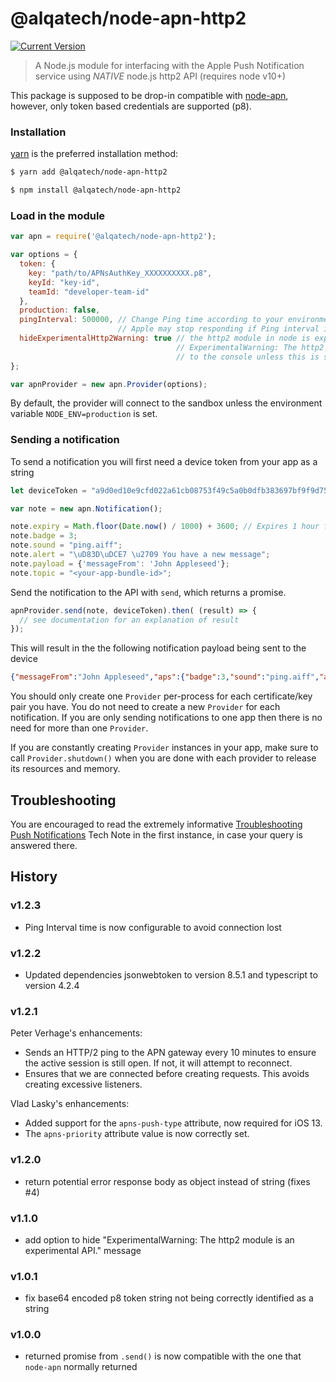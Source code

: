 @alqatech/node-apn-http2
==============

[![Current Version](https://img.shields.io/npm/v/@vlasky/node-apn-http2.svg?style=flat-square)](https://www.npmjs.org/package/@vlasky/node-apn-http2)

> A Node.js module for interfacing with the Apple Push Notification service using *NATIVE* node.js http2 API (requires node v10+)

This package is supposed to be drop-in compatible with [node-apn](https://github.com/node-apn/node-apn), however, only token based credentials are supported (p8).

### Installation

[yarn](https://yarnpkg.com) is the preferred installation method:

```bash
$ yarn add @alqatech/node-apn-http2
```

```bash
$ npm install @alqatech/node-apn-http2
```

### Load in the module

```javascript
var apn = require('@alqatech/node-apn-http2');
```

```javascript
var options = {
  token: {
    key: "path/to/APNsAuthKey_XXXXXXXXXX.p8",
    keyId: "key-id",
    teamId: "developer-team-id"
  },
  production: false,
  pingInterval: 500000, // Change Ping time according to your environment 
                        // Apple may stop responding if Ping interval is too high 
  hideExperimentalHttp2Warning: true // the http2 module in node is experimental and will log 
                                     // ExperimentalWarning: The http2 module is an experimental API. 
                                     // to the console unless this is set to true
};

var apnProvider = new apn.Provider(options);
```

By default, the provider will connect to the sandbox unless the environment variable `NODE_ENV=production` is set.

### Sending a notification
To send a notification you will first need a device token from your app as a string

```javascript
let deviceToken = "a9d0ed10e9cfd022a61cb08753f49c5a0b0dfb383697bf9f9d750a1003da19c7"
```

```javascript
var note = new apn.Notification();

note.expiry = Math.floor(Date.now() / 1000) + 3600; // Expires 1 hour from now.
note.badge = 3;
note.sound = "ping.aiff";
note.alert = "\uD83D\uDCE7 \u2709 You have a new message";
note.payload = {'messageFrom': 'John Appleseed'};
note.topic = "<your-app-bundle-id>";
```

Send the notification to the API with `send`, which returns a promise.

```javascript
apnProvider.send(note, deviceToken).then( (result) => {
  // see documentation for an explanation of result
});
```

This will result in the the following notification payload being sent to the device

```json
{"messageFrom":"John Appleseed","aps":{"badge":3,"sound":"ping.aiff","alert":"\uD83D\uDCE7 \u2709 You have a new message"}}
```

You should only create one `Provider` per-process for each certificate/key pair you have. You do not need to create a new `Provider` for each notification. If you are only sending notifications to one app then there is no need for more than one `Provider`. 

If you are constantly creating `Provider` instances in your app, make sure to call `Provider.shutdown()` when you are done with each provider to release its resources and memory. 

## Troubleshooting

You are encouraged to read the extremely informative [Troubleshooting Push Notifications](http://developer.apple.com/library/ios/#technotes/tn2265/_index.html) Tech Note in the first instance, in case your query is answered there.

## History

### v1.2.3

- Ping Interval time is now configurable to avoid connection lost 

### v1.2.2

- Updated dependencies jsonwebtoken to version 8.5.1 and typescript to version 4.2.4

### v1.2.1

Peter Verhage's enhancements:

- Sends an HTTP/2 ping to the APN gateway every 10 minutes to ensure the active session is still open. If not, it will attempt to reconnect.
- Ensures that we are connected before creating requests. This avoids creating excessive listeners.

Vlad Lasky's enhancements:

- Added support for the `apns-push-type` attribute, now required for iOS 13.
- The `apns-priority` attribute value is now correctly set.

### v1.2.0

- return potential error response body as object instead of string (fixes #4) 

### v1.1.0

- add option to hide "ExperimentalWarning: The http2 module is an experimental API." message

### v1.0.1

- fix base64 encoded p8 token string not being correctly identified as a string

### v1.0.0

- returned promise from `.send()` is now compatible with the one that `node-apn` normally returned
